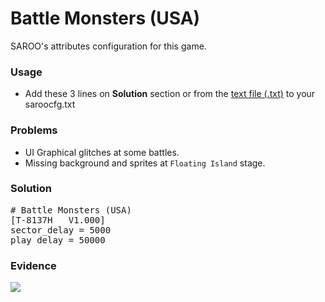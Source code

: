 # Battle Monsters (USA)

SAROO's attributes configuration for this game.

### Usage

- Add these 3 lines on **Solution** section or from the [text file (.txt)](./config.txt) to your saroocfg.txt

### Problems

- UI Graphical glitches at some battles.
- Missing background and sprites at `Floating Island` stage.

### Solution

<pre># Battle Monsters (USA)
[T-8137H   V1.000]
sector_delay = 5000
play_delay = 50000</pre>

### Evidence

[![](https://img.youtube.com/vi/dmmcqlI9azk/0.jpg)](https://youtu.be/dmmcqlI9azk)
